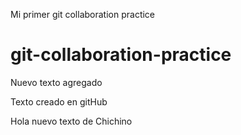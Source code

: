 Mi primer git collaboration practice

# git-collaboration-practice

Nuevo texto agregado

Texto creado en gitHub

Hola nuevo texto de Chichino
